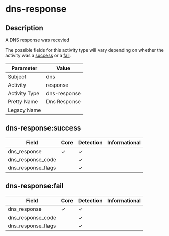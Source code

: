 dns-response
============

Description
-----------
A DNS response was recevied

The possible fields for this activity type will vary depending on whether the activity was a [success](#dns-responsesuccess) or a [fail](#dns-responsefail).

| Parameter     | Value        |
| ------------- | ------------ |
| Subject       | dns          |
| Activity      | response     |
| Activity Type | dns-response |
| Pretty Name   | Dns Response |
| Legacy Name   |              |

dns-response:success
--------------------

| Field              | Core     | Detection | Informational |
| ------------------ | -------- | --------- | ------------- |
| dns_response       | &#10003; | &#10003;  |               |
| dns_response_code  |          | &#10003;  |               |
| dns_response_flags |          | &#10003;  |               |

dns-response:fail
-----------------

| Field              | Core     | Detection | Informational |
| ------------------ | -------- | --------- | ------------- |
| dns_response       | &#10003; | &#10003;  |               |
| dns_response_code  |          | &#10003;  |               |
| dns_response_flags |          | &#10003;  |               |